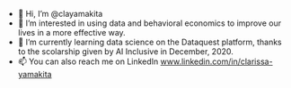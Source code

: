 - 👋 Hi, I’m @clayamakita
- 👀 I’m interested in using data and behavioral economics to improve our lives in a more effective way.
- 🌱 I’m currently learning data science on the Dataquest platform, thanks to the scolarship given by AI Inclusive in December, 2020.
- 📫 You can also reach me on LinkedIn www.linkedin.com/in/clarissa-yamakita

<!---
- 💞️ I’m looking to collaborate on ...
--->
<!---
clayamakita/clayamakita is a ✨ special ✨ repository because its `README.md` (this file) appears on your GitHub profile.
You can click the Preview link to take a look at your changes.
--->
